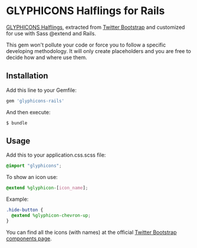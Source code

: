 # GLYPHICONS Halflings for Rails

[GLYPHICONS Halflings](http://glyphicons.com), extracted from [Twitter Bootstrap](http://getbootstrap.com) and customized for use with Sass @extend and Rails.

This gem won't pollute your code or force you to follow a specific developing methodology. It will only create placeholders and you are free to decide how and where use them.

## Installation

Add this line to your Gemfile:

```ruby
gem 'glyphicons-rails'
```

And then execute:

    $ bundle

## Usage

Add this to your application.css.scss file:

```scss
@import "glyphicons";
```

To show an icon use:

```scss
@extend %glyphicon-[icon_name];
```

Example:

```scss
.hide-button {
  @extend %glyphicon-chevron-up;
}
```

You can find all the icons (with names) at the official [Twitter Bootstrap components page](http://getbootstrap.com/components/).